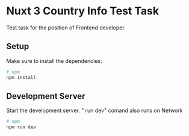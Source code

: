 # Nuxt 3 Country Info Test Task

Test task for the position of Frontend developer.

## Setup

Make sure to install the dependencies:

```bash
# npm
npm install

```

## Development Server

Start the development server. " run dev" comand also runs on Network

```bash
# npm
npm run dev

```
